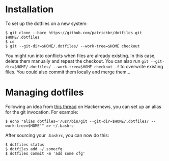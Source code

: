 # Installation
To set up the dotfiles on a new system:

    $ git clone --bare https://github.com/patrickbr/dotfiles.git $HOME/.dotfiles
    $ cd
    $ git --git-dir=$HOME/.dotfiles/ --work-tree=$HOME checkout

You might run into conflicts when files are already existing. In this case, delete them manually and repeat the checkout. You can also run `git --git-dir=$HOME/.dotfiles/ --work-tree=$HOME checkout -f` to overwrite existing files. You could also commit them locally and merge them...

# Managing dotfiles

Following an idea from [this thread](https://news.ycombinator.com/item?id=11070797) on Hackernews, you can set up an alias for the git invocation. For example:

    $ echo "alias dotfiles='/usr/bin/git --git-dir=$HOME/.dotfiles/ --work-tree=$HOME'" >> ~/.bashrc

After sourcing your `.bashrc`, you can now do this:

    $ dotfiles status
    $ dotfiles add ~/.somecfg
    $ dotfiles commit -m 'add some cfg'
